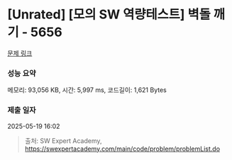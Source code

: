 # [Unrated] [모의 SW 역량테스트] 벽돌 깨기 - 5656 

[문제 링크](https://swexpertacademy.com/main/code/problem/problemDetail.do?contestProbId=AWXRQm6qfL0DFAUo) 

### 성능 요약

메모리: 93,056 KB, 시간: 5,997 ms, 코드길이: 1,621 Bytes

### 제출 일자

2025-05-19 16:02



> 출처: SW Expert Academy, https://swexpertacademy.com/main/code/problem/problemList.do